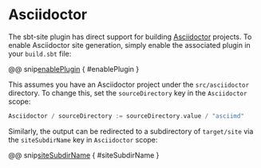 # Asciidoctor

The sbt-site plugin has direct support for building [Asciidoctor] projects. To enable Asciidoctor site generation, simply enable the associated plugin in your `build.sbt` file:

@@ snip[enablePlugin](/src/sbt-test/asciidoctor/can-use-asciidoctor/build.sbt) { #enablePlugin }

This assumes you have an Asciidoctor project under the `src/asciidoctor` directory. To change this, set the `sourceDirectory` key in the `Asciidoctor` scope:

```sbt
Asciidoctor / sourceDirectory := sourceDirectory.value / "asciimd"
```

Similarly, the output can be redirected to a subdirectory of `target/site` via the `siteSubdirName` key in `Asciidoctor` scope:

@@ snip[siteSubdirName](/src/sbt-test/asciidoctor/can-use-asciidoctor/build.sbt) { #siteSubdirName }

[Asciidoctor]: http://asciidoctor.org
